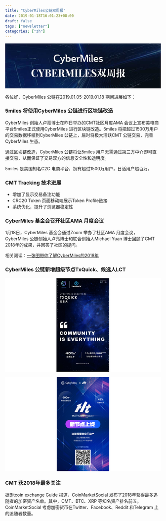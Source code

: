 ```yaml
---
title: "CyberMiles公链双周报"
date: 2019-01-18T16:01:23+08:00
draft: false
tags: ["newsletter"]
categories: ["zh"]
---
```


![](/images/20190118-newsletter-zh-01.jpg)

各位好，CyberMiles 公链在2019.01.05-2019.01.18 期间进展如下：

### 5miles 将使用CyberMiles 公链进行区块链改造

CyberMiles 创始人卢亮博士在昨日举办的CMT社区月度AMA 会议上宣布美电商平台5miles正式使用CyberMiles 进行区块链改造。5miles 将把超过1500万用户的交易数据移植到CyberMiles 公链上，届时将极大活跃CMT 公链交易，完善CyberMiles 生态。

通过区块链改造，CyberMiles 公链将让5miles 用户无需通过第三方中介即可直接交易，从而保证了交易双方的信息安全性和透明度。

5miles 是美国知名C2C 电商平台，拥有超过1500万用户，日活用户超百万。

### CMT Tracking 技术进展

* 增加了显示交易备注功能
* CRC20 Token 页面移动端展示Token Profile链接
* 系统优化，提升了浏览器稳定性

### CyberMiles 基金会召开社区AMA 月度会议

1月18日，CyberMiles 基金会通过Zoom 举办了社区AMA 月度会议，CyberMiles 公链创始人卢亮博士和联合创始人Michael Yuan 博士回顾了CMT 2018年的成果，并回答了社区的提问。

相关阅读：[一张图带你了解CyberMiles的2018年](20190118-yearend-zh)

### CyberMiles 公链新增超级节点TxQuick、候选人LCT

![TxQuick 现为CyberMiles 公链的正式节点，自我权益投票15,955,986 CMT ，报酬比率为40%。](/images/20190118-newsletter-zh-02.jpg)

![HLT 目前为CyberMiles 公链的节点候选人，自我权益投票6,000,000 CMT，报酬比率为45%。](/images/20190118-newsletter-zh-03.png)

### CMT 获2018年最多关注

据Bitcoin exchange Guide 报道，CoinMarketSocial 发布了2018年获得最多追随者的加密资产名单。其中，CMT、BTC、XRP 等知名资产排名前五。CoinMarketSocial 考虑加密货币在Twitter、Facebook、Reddit 和Telegram 上的追随者数量。

